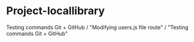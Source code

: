 # Project-locallibrary
Testing commands Git + GitHub / "Modifying users.js file route" / "Testing commands Git + GitHub"
